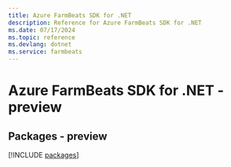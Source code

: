 ```yaml
---
title: Azure FarmBeats SDK for .NET
description: Reference for Azure FarmBeats SDK for .NET
ms.date: 07/17/2024
ms.topic: reference
ms.devlang: dotnet
ms.service: farmbeats
---
```

# Azure FarmBeats SDK for .NET - preview
## Packages - preview
[!INCLUDE [packages](farmbeats-index.md)]